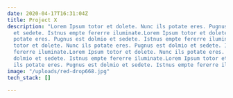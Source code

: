 ```yaml
---
date: 2020-04-17T16:31:04Z
title: Project X
description: "Lorem Ipsum totor et dolete. Nunc ils potate eres. Pugnus est dolmio
  et sedete. Istnus empte fererre iluminate.Lorem Ipsum totor et dolete. Nunc ils
  potate eres. Pugnus est dolmio et sedete. Istnus empte fererre iluminate.Lorem Ipsum
  totor et dolete. Nunc ils potate eres. Pugnus est dolmio et sedete. Istnus empte
  fererre iluminate.Lorem Ipsum totor et dolete. Nunc ils potate eres. Pugnus est
  dolmio et sedete. Istnus empte fererre iluminate.Lorem Ipsum totor et dolete. Nunc
  ils potate eres. Pugnus est dolmio et sedete. Istnus empte fererre iluminate.\n\n"
image: "/uploads/red-drop668.jpg"
tech_stack: []

---
```

